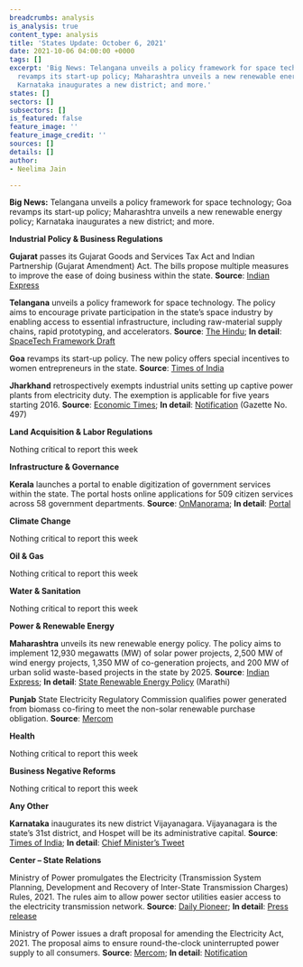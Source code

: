 ```yaml
---
breadcrumbs: analysis
is_analysis: true
content_type: analysis
title: 'States Update: October 6, 2021'
date: 2021-10-06 04:00:00 +0000
tags: []
excerpt: 'Big News: Telangana unveils a policy framework for space technology; Goa
  revamps its start-up policy; Maharashtra unveils a new renewable energy policy;
  Karnataka inaugurates a new district; and more.'
states: []
sectors: []
subsectors: []
is_featured: false
feature_image: ''
feature_image_credit: ''
sources: []
details: []
author:
- Neelima Jain

---
```

**Big News:** Telangana unveils a policy framework for space technology; Goa revamps its start-up policy; Maharashtra unveils a new renewable energy policy; Karnataka inaugurates a new district; and more.

**Industrial Policy & Business Regulations**

**Gujarat** passes its Gujarat Goods and Services Tax Act and Indian Partnership (Gujarat Amendment) Act. The bills propose multiple measures to improve the ease of doing business within the state. **Source**: [Indian Express](https://indianexpress.com/article/cities/ahmedabad/bills-passed-to-amend-gujarat-gst-act-and-indian-partnership-act-7540502/)

**Telangana** unveils a policy framework for space technology. The policy aims to encourage private participation in the state’s space industry by enabling access to essential infrastructure, including raw-material supply chains, rapid prototyping, and accelerators. **Source**: [The Hindu](https://www.thehindu.com/news/cities/Hyderabad/with-an-eye-on-the-sky-ts-unveils-draft-space-tech-policy/article36764762.ece); **In detail**: [SpaceTech Framework Draft](https://it.telangana.gov.in/wp-content/uploads/2021/09/Telanganas-SpaceTech-Framework-Draft-2021.pdf)

**Goa** revamps its start-up policy. The new policy offers special incentives to women entrepreneurs in the state. **Source**: [Times of India](https://timesofindia.indiatimes.com/city/goa/cabinet-nod-for-new-start-up-policy-eyes-6k-jobs-for-locals/articleshow/86665149.cms)

**Jharkhand** retrospectively exempts industrial units setting up captive power plants from electricity duty. The exemption is applicable for five years starting 2016. **Source**: [Economic Times](https://energy.economictimes.indiatimes.com/news/power/jharkhand-grants-retrospective-exemption-in-electricity-duty-for-captive-power-plants/86698709); **In detail**: [Notification](https://jharkhandgazette.nic.in/SearchNotific.aspx) (Gazette No. 497)

**Land Acquisition & Labor Regulations**

Nothing critical to report this week

**Infrastructure & Governance**

**Kerala** launches a portal to enable digitization of government services within the state. The portal hosts online applications for 509 citizen services across 58 government departments. **Source**: [OnManorama](https://www.onmanorama.com/news/kerala/2021/10/01/kerala-government-e-sevanam-service-portal-inaugurated.html); **In detail**: [Portal](https://services.kerala.gov.in/)

**Climate Change**

Nothing critical to report this week

**Oil & Gas**

Nothing critical to report this week

**Water & Sanitation**

Nothing critical to report this week

**Power & Renewable Energy**

**Maharashtra** unveils its new renewable energy policy. The policy aims to implement 12,930 megawatts (MW) of solar power projects, 2,500 MW of wind energy projects, 1,350 MW of co-generation projects, and 200 MW of urban solid waste-based projects in the state by 2025. **Source**: [Indian Express](https://indianexpress.com/article/cities/mumbai/new-renewable-energy-policy-to-implement-power-projects-by-2025-7544838/); **In detail**: [State Renewable Energy Policy](https://www.mahaurja.com/meda/data/other/Policy2020GridAndOffGrid.pdf) (Marathi)

**Punjab** State Electricity Regulatory Commission qualifies power generated from biomass co-firing to meet the non-solar renewable purchase obligation. **Source**: [Mercom](https://mercomindia.com/biomass-qualifies-non-solar-rpo/)

**Health**

Nothing critical to report this week

**Business Negative Reforms**

Nothing critical to report this week

**Any Other**

**Karnataka** inaugurates its new district Vijayanagara. Vijayanagara is the state’s 31st district, and Hospet will be its administrative capital. **Source**: [Times of India](https://timesofindia.indiatimes.com/city/bengaluru/karnatakas-31st-district-vijayanagara-comes-into-being/articleshow/86713320.cms); **In detail**: [Chief Minister’s Tweet](https://twitter.com/BSBommai/status/1444338254199734277?s=20)

**Center – State Relations**

Ministry of Power promulgates the Electricity (Transmission System Planning, Development and Recovery of Inter-State Transmission Charges) Rules, 2021. The rules aim to allow power sector utilities easier access to the electricity transmission network. **Source**: [Daily Pioneer](https://www.dailypioneer.com/2021/business/centre-notifies-new-rules-providing-easier-access-to-electricity-transmission-network.html); **In detail**: [Press release](https://pib.gov.in/PressReleasePage.aspx?PRID=1760545)

Ministry of Power issues a draft proposal for amending the Electricity Act, 2021. The proposal aims to ensure round-the-clock uninterrupted power supply to all consumers. **Source**: [Mercom](https://mercomindia.com/discoms-must-ensure-power-supply/); **In detail**: [Notification](https://powermin.gov.in/sites/default/files/webform/notices/Seeking_comments_on_draft_electricity_rights_of_consumers_amendment_rules_2021.pdf)